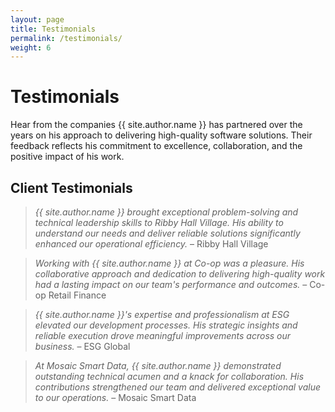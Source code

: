 ```yaml
---
layout: page
title: Testimonials
permalink: /testimonials/
weight: 6
---
```


# Testimonials

Hear from the companies {{ site.author.name }} has partnered over the years on his approach to delivering high-quality
software solutions. Their feedback reflects his commitment to excellence, collaboration, and the positive impact of his
work.

## Client Testimonials

> *{{ site.author.name }} brought exceptional problem-solving and technical leadership skills to Ribby Hall Village. His
ability to understand our needs and deliver reliable solutions significantly enhanced our operational efficiency.* –
> Ribby Hall Village

> *Working with {{ site.author.name }} at Co-op was a pleasure. His collaborative approach and dedication to delivering
high-quality work had a lasting impact on our team's performance and outcomes.* – Co-op Retail Finance

> *{{ site.author.name }}'s expertise and professionalism at ESG elevated our development processes. His strategic
insights and reliable execution drove meaningful improvements across our business.* – ESG Global

> *At Mosaic Smart Data, {{ site.author.name }} demonstrated outstanding technical acumen and a knack for collaboration.
His contributions strengthened our team and delivered exceptional value to our operations.* – Mosaic Smart Data